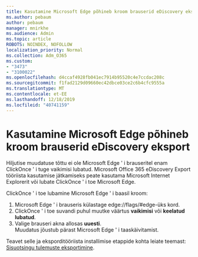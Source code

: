 ```yaml
---
title: Kasutamine Microsoft Edge põhineb kroom brauserid eDiscovery eksport
ms.author: pebaum
author: pebaum
manager: mnirkhe
ms.audience: Admin
ms.topic: article
ROBOTS: NOINDEX, NOFOLLOW
localization_priority: Normal
ms.collection: Adm_O365
ms.custom:
- "3473"
- "3100022"
ms.openlocfilehash: d4ccaf4928fb041ec7914b95520c4e7ccdac208c
ms.sourcegitcommit: f1fad2129d09660ec42dbce03ce2c6b4cfc9555a
ms.translationtype: MT
ms.contentlocale: et-EE
ms.lasthandoff: 12/18/2019
ms.locfileid: "40741159"
---
```

# <a name="using-microsoft-edge-based-on-chromium-browsers-for-ediscovery-export"></a>Kasutamine Microsoft Edge põhineb kroom brauserid eDiscovery eksport

Hiljutise muudatuse tõttu ei ole Microsoft Edge ' i brauseritel enam ClickOnce ' i tuge vaikimisi lubatud. Microsoft Office 365 eDiscovery Export tööriista kasutamise jätkamiseks peate kasutama Microsoft Internet Explorerit või lubate ClickOnce ' i toe Microsoft Edge. 

ClickOnce ' i toe lubamine Microsoft Edge ' i baasil kroom: 
1. Microsoft Edge ' i brauseris külastage edge://flags/#edge-üks kord.
2. ClickOnce ' i toe suvandi puhul muutke väärtus **vaikimisi** või **keelatud** **lubatud**. 
3. Valige brauseri akna allosas **uuesti**. <br>
 Muudatus jõustub pärast Microsoft Edge ' i taaskäivitamist. 

Teavet selle ja eksporditööriista installimise etappide kohta leiate teemast: [Sisuotsingu tulemuste eksportimine](https://docs.microsoft.com/microsoft-365/compliance/export-search-results).